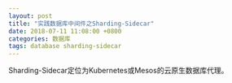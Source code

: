 ```yaml
---
layout: post
title: "实践数据库中间件之Sharding-Sidecar"
date: 2018-07-11 11:08:00 +0800
categories: 数据库
tags: database sharding-sidecar
---
```


Sharding-Sidecar定位为Kubernetes或Mesos的云原生数据库代理。